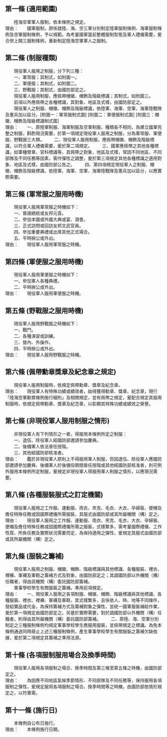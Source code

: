 第一條 (適用範圍)
-----------------
　　陸海空軍軍人服制，依本條例之規定。  
理由：　　國軍服制，原係就陸、海、空三軍分別制定陸軍服制條例、海軍服制條例及空軍服制條例，予以規範。為考量國軍當前整體服制型態及軍人禮儀需要，爰合併上開三服制條例，重新制定陸海空軍軍人之服制。

第二條 (制服種類)
-----------------
　　現役軍人服用之制服，分下列三種：  
　　一、軍常服；其制式，如附圖一。  
　　二、軍便服；其制式，如附圖二。  
　　三、野戰服；其制式，由國防部定之。  
　　現役軍人服用制服，應佩帶帽徽、帽飾及階級標識；其制式，如附圖三。  
　　前項以外應佩帶之各種標識，其對象、地區及式樣，由國防部定之。  
　　現役軍人之制服、帽徽、帽飾及階級標識，依陸軍、海軍、空軍、海軍陸戰隊及憲兵加以區分。[附圖一：軍常服制式圖] [附圖二：軍便服制式圖] [附圖三：帽徽、帽飾及階級標識制式圖]  
理由：　　一、原陸軍制服、海軍制服及空軍制服，種類各不相同，為建立國軍完整之制服，斟酌現況需要，於第一項規定現役軍人服用之制服，分為軍常服、軍便服、野戰服三大類。
　　二、現役軍人服用制服，應佩帶帽徽、帽飾及階級標識，以符合軍人禮儀需要，爰於第二項規定。
　　三、國軍應佩帶之其他各種標識，如軍種臂章、官科標識等，其佩帶之對象、地區及式樣，常因不同地區、不同部隊及不同任務等因素，需作彈性之調整，爰於第三項規定其他各種標識之適用對象、地區及式樣，由國防部公告之。
　　四、第四項規定現役軍人之制服、帽徽、帽飾及階級標識，依陸軍、海軍、空軍、海軍陸戰隊及憲兵加以區分，以應實際需要。

第三條 (軍常服之服用時機)
-------------------------
　　現役軍人服用軍常服之時機如下：  
　　一、晉謁總統或友邦元首。  
　　二、參加本國或外國大典或宴、酒會。  
　　三、正式訪問或回訪友邦文武官員。  
　　四、參加重要典禮或出席其他正式場合。  
　　五、平時辦公或外出。  
理由：　　現役軍人服用軍常服之時機。

第四條 (軍便服之服用時機)
-------------------------
　　現役軍人服用軍便服之時機如下：  
　　一、參加軍人各種典禮。  
　　二、平時辦公或外出。  
理由：　　現役軍人服用軍便服之時機。

第五條 (野戰服之服用時機)
-------------------------
　　現役軍人服用野戰服之時機如下：  
　　一、戰鬥。  
　　二、各種演習或訓練。  
　　三、營內、外操作。  
　　四、平時辦公或外出。  
理由：　　現役軍人服用野戰服之時機。

第六條 (佩帶勳章獎章及紀念章之規定)
-----------------------------------
　　現役軍人服用制服時，依規定佩帶勳章、獎章及紀念章。  
理由：　　現役軍人有特殊功績或績效者，始得獲得勳章、獎章、紀念章，現行「陸海空軍勳賞條例施行細則」及相關規定，並有佩帶之規定，爰配合規定其服用制服時，依規定佩帶勳章、獎章及紀念章，以彰顯其特殊功績或績效之榮譽。

第七條 (非現役軍人服用制服之情形)
---------------------------------
　　非現役軍人有下列情形之一者，得服用本條例所定之制服：  
　　一、退伍、除役軍人經國防部邀請參加慶典。  
　　二、後備軍人依法晉任授階。  
　　三、其他經國防部核准者。  
理由：　　鑑於非現役軍人原則上不得服用軍人制服，但因退伍、除役軍人應國防部邀請參加慶典、後備軍人於後備役期間晉任授階或其他經國防部核准者，則可例外服用本條例所定制服，爰規定非現役軍人得服用軍人制服之情形，以應現況需要。

第八條 (各種服裝服式之訂定機關)
-------------------------------
　　現役軍人服用之工作服、運動服、雨衣、夾克、毛衣、大衣、孕婦裝、便帽及擔任特殊任務或因國際禮儀所需服裝，其服式由國防部或其所屬機關（構）定之。  
理由：　　現役軍人服用之工作服、運動服、雨衣、夾克、毛衣、大衣、孕婦裝、便帽及擔任特殊任務或因國際禮儀所需之服裝，式樣繁多，需考量國際禮儀、工作性質、所負任務及實際狀況需要而定，為保持適用之彈性，爰規定其服式由國防部或其所屬機關（構）定之。

第九條 (服裝之籌補)
-------------------
　　現役軍人服用之制服、帽徽、帽飾、階級標識與其他標識、各種服裝、裡衣、裡褲、軍襪及軍鞋之籌補方式及對象，由國防部定之；其調國防部以外機關（構）任職者，得由該機關（構）委託國防部籌補。  
　　軍事學校學生有關服裝之籌補，準用前項規定。  
理由：　　一、現役軍人服用之各項制服、帽徽、帽飾、階級標識與其他標識、各種服裝、裡衣、裡褲、軍襪及軍鞋，其式樣繁多，且係依人、時、地等不同條件，發給實品或代金，為保持籌補方式及籌補對象之彈性，並統一國軍服裝補給作業，爰於第一項規定由國防部定之。另基於實際需要，對於調國防部以外機關（構）任職者，則得由其所屬機關（構）委託國防部籌補。
　　二、原陸、海、空軍分別制定之三種服制條例均規定軍事學校學生應服用服裝，並佩帶規定之標識。為免本條例通過同時廢止上述三種服制條例，產生軍事學校學生有關服裝之籌補欠缺依據，爰於第二項規定其籌補之準用法源。

第十條 (各項服制服用場合及換季時間)
-----------------------------------
　　現役軍人服用各項服制之場合、換季時間及第三條至第五條之時機，由國防部定之。  
理由：　　為因應不同地區氣候季節情形、不同部隊及不同任務等，保持服用各項服制之彈性，爰規定服用各項服制之場合、換季時間等之時機，由國防部依情形規定之，以符實需。

第十一條 (施行日)
-----------------
　　本條例自公布日施行。  
理由：　　本條例施行日期。